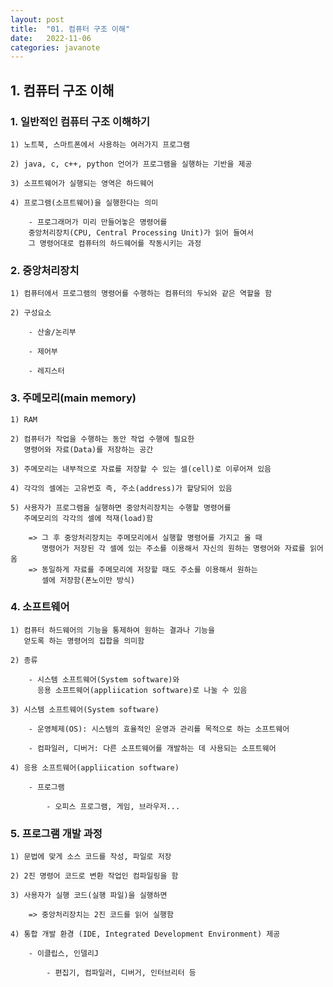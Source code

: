```yaml
---
layout: post
title:  "01. 컴퓨터 구조 이해"
date:   2022-11-06
categories: javanote
---
```


## 1. 컴퓨터 구조 이해

### 1. 일반적인 컴퓨터 구조 이해하기

    1) 노트북, 스마트폰에서 사용하는 여러가지 프로그램

    2) java, c, c++, python 언어가 프로그램을 실행하는 기반을 제공

    3) 소프트웨어가 실행되는 영역은 하드웨어

    4) 프로그램(소프트웨어)을 실행한다는 의미

        - 프로그래머가 미리 만들어놓은 명령어를
        중앙처리장치(CPU, Central Processing Unit)가 읽어 들여서
        그 명령어대로 컴퓨터의 하드웨어를 작동시키는 과정

### 2. 중앙처리장치

    1) 컴퓨터에서 프로그램의 명령어를 수행하는 컴퓨터의 두뇌와 같은 역할을 함

    2) 구성요소

        - 산술/논리부

        - 제어부

        - 레지스터

### 3. 주메모리(main memory)

    1) RAM

    2) 컴퓨터가 작업을 수행하는 동안 작업 수행에 필요한 
       명령어와 자료(Data)를 저장하는 공간

    3) 주메모리는 내부적으로 자료를 저장할 수 있는 셀(cell)로 이루어져 있음

    4) 각각의 셀에는 고유번호 즉, 주소(address)가 할당되어 있음

    5) 사용자가 프로그램을 실행하면 중앙처리장치는 수행할 명령어를 
       주메모리의 각각의 셀에 적재(load)함

        => 그 후 중앙처리장치는 주메모리에서 실행할 명령어를 가지고 올 때 
           명령어가 저장된 각 셀에 있는 주소를 이용해서 자신의 원하는 명령어와 자료를 읽어옴 
        => 동일하게 자료를 주메모리에 저장할 때도 주소를 이용해서 원하는 
           셀에 저장함(폰노이만 방식)

### 4. 소프트웨어

    1) 컴퓨터 하드웨어의 기능을 통제하여 원하는 결과나 기능을 
       얻도록 하는 명령어의 집합을 의미함

    2) 종류

        - 시스템 소프트웨어(System software)와 
          응용 소프트웨어(appliication software)로 나눌 수 있음

    3) 시스템 소프트웨어(System software)

        - 운영체제(OS): 시스템의 효율적인 운영과 관리를 목적으로 하는 소프트웨어

        - 컴파일러, 디버거: 다른 소프트웨어를 개발하는 데 사용되는 소프트웨어

    4) 응용 소프트웨어(appliication software)

        - 프로그램

            - 오피스 프로그램, 게임, 브라우저...

### 5. 프로그램 개발 과정

    1) 문법에 맞게 소스 코드를 작성, 파일로 저장

    2) 2진 명령어 코드로 변환 작업인 컴파일링을 함

    3) 사용자가 실행 코드(실행 파일)을 실행하면 

        => 중앙처리장치는 2진 코드를 읽어 실행함

    4) 통합 개발 환경 (IDE, Integrated Development Environment) 제공

        - 이클립스, 인델리J

            - 편집기, 컴파일러, 디버거, 인터브리터 등